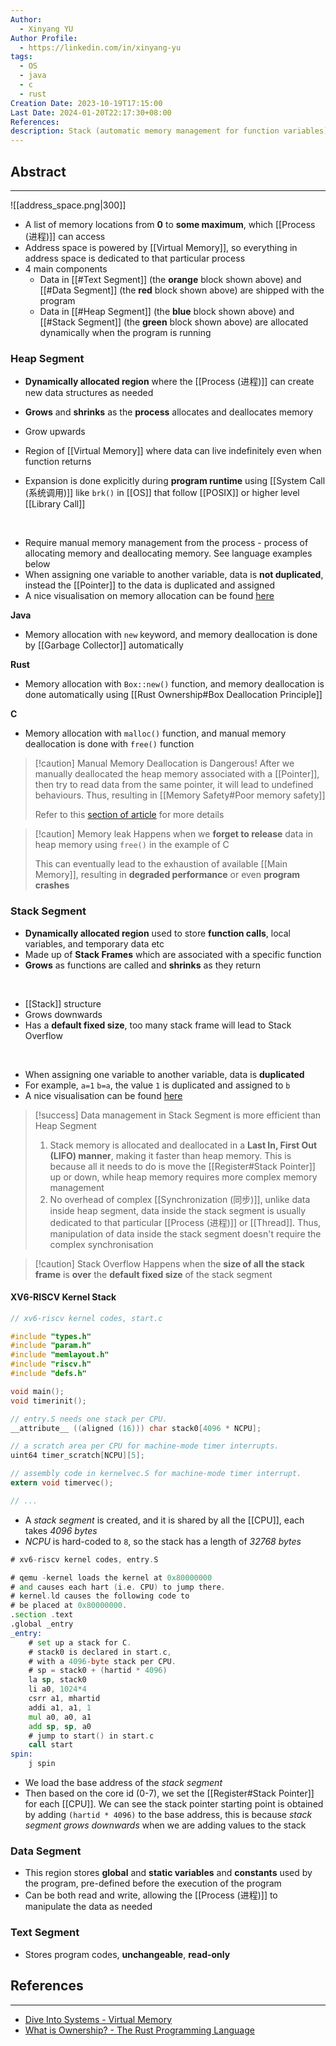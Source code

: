 ```yaml
---
Author:
  - Xinyang YU
Author Profile:
  - https://linkedin.com/in/xinyang-yu
tags:
  - OS
  - java
  - c
  - rust
Creation Date: 2023-10-19T17:15:00
Last Date: 2024-01-20T22:17:30+08:00
References: 
description: Stack (automatic memory management for function variables), Heap (dynamic memory management), Data (stores pre-defined variables shipped with the program) and Text (stores unchangeable program codes).
---
```

## Abstract
---
![[address_space.png|300]]

- A list of memory locations from **0** to **some maximum**, which [[Process (进程)]] can access
- Address space is powered by [[Virtual Memory]], so everything in address space is dedicated to that particular process
- 4 main components
	- Data in [[#Text Segment]] (the **orange** block shown above) and [[#Data Segment]] (the **red** block shown above) are shipped with the program
	- Data in [[#Heap Segment]] (the **blue** block shown above) and [[#Stack Segment]] (the **green** block shown above) are allocated dynamically when the program is running

### Heap Segment
- **Dynamically allocated region** where the [[Process (进程)]] can create new data structures as needed
- **Grows** and **shrinks** as the **process** allocates and deallocates memory

- Grow upwards
- Region of [[Virtual Memory]] where data can live indefinitely even when function returns
- Expansion is done explicitly during **program runtime** using [[System Call (系统调用)]] like `brk()` in [[OS]] that follow [[POSIX]] or higher level [[Library Call]] 
</br>

- Require manual memory management from the process - process of allocating memory and deallocating memory. See language examples below
- When assigning one variable to another variable, data is **not duplicated**, instead the [[Pointer]] to the data is duplicated and assigned
- A nice visualisation on memory allocation can be found [here](https://rust-book.cs.brown.edu/ch04-01-what-is-ownership.html#boxes-live-in-the-heap)

**Java**
- Memory allocation with `new` keyword, and memory deallocation is done by [[Garbage Collector]] automatically

**Rust**
- Memory allocation with `Box::new()` function, and memory deallocation is done automatically using [[Rust Ownership#Box Deallocation Principle]]

**C**
- Memory allocation with `malloc()` function, and manual memory deallocation is done with `free()` function

>[!caution] Manual Memory Deallocation is Dangerous!
>After we manually deallocated the heap memory associated with a [[Pointer]], then try to read data from the same pointer, it will lead to undefined behaviours. Thus, resulting in [[Memory Safety#Poor memory safety]]
>
>Refer to this [section of article](https://rust-book.cs.brown.edu/ch04-01-what-is-ownership.html#rust-does-not-permit-manual-memory-management) for more details

>[!caution] Memory leak
>Happens when we **forget to release** data in heap memory using `free()` in the example of C
>
>This can eventually lead to the exhaustion of available [[Main Memory]], resulting in **degraded performance** or even **program crashes**
### Stack Segment
- **Dynamically allocated region** used to store **function calls**, local variables, and temporary data etc
- Made up of **Stack Frames** which are associated with a specific function
- **Grows** as functions are called and **shrinks** as they return
</br>

- [[Stack]] structure
- Grows downwards
- Has a **default fixed size**, too many stack frame will lead to Stack Overflow
</br>

- When assigning one variable to another variable, data is **duplicated**
- For example, `a=1` `b=a`, the value `1` is duplicated and assigned to `b`
- A nice visualisation can be found [here](https://rust-book.cs.brown.edu/ch04-01-what-is-ownership.html#variables-live-in-the-stack) 

>[!success] Data management in Stack Segment is more efficient than Heap Segment
>1. Stack memory is allocated and deallocated in a **Last In, First Out (LIFO) manner**, making it faster than heap memory. This is because all it needs to do is move the [[Register#Stack Pointer]] up or down, while heap memory requires more complex memory management
>2. No overhead of complex [[Synchronization (同步)]], unlike data inside heap segment, data inside the stack segment is usually dedicated to that particular [[Process (进程)]] or [[Thread]]. Thus, manipulation of data inside the stack segment doesn't require the complex synchronisation 

>[!caution] Stack Overflow
>Happens when the **size of all the stack frame** is **over** the **default fixed size** of the stack segment

#### XV6-RISCV Kernel Stack
```c {13}
// xv6-riscv kernel codes, start.c

#include "types.h"
#include "param.h"
#include "memlayout.h"
#include "riscv.h"
#include "defs.h"

void main();
void timerinit();

// entry.S needs one stack per CPU.
__attribute__ ((aligned (16))) char stack0[4096 * NCPU];

// a scratch area per CPU for machine-mode timer interrupts.
uint64 timer_scratch[NCPU][5];

// assembly code in kernelvec.S for machine-mode timer interrupt.
extern void timervec();

// ...
```
- A *stack segment* is created, and it is shared by all the [[CPU]], each takes *4096 bytes*
- *NCPU* is hard-coded to `8`, so the stack has a length of *32768 bytes*
```asm {14-19}
# xv6-riscv kernel codes, entry.S

# qemu -kernel loads the kernel at 0x80000000
# and causes each hart (i.e. CPU) to jump there.
# kernel.ld causes the following code to
# be placed at 0x80000000.
.section .text
.global _entry
_entry:
	# set up a stack for C.
	# stack0 is declared in start.c,
	# with a 4096-byte stack per CPU.
	# sp = stack0 + (hartid * 4096)
	la sp, stack0
	li a0, 1024*4
	csrr a1, mhartid
	addi a1, a1, 1
	mul a0, a0, a1
	add sp, sp, a0
	# jump to start() in start.c
    call start
spin:
	j spin
```
- We load the base address of the *stack segment*
- Then based on the core id (0-7), we set the [[Register#Stack Pointer]] for each [[CPU]]. We can see the stack pointer starting point is obtained by adding `(hartid * 4096)` to the base address, this is because *stack segment grows downwards* when we are adding values to the stack
### Data Segment
- This region stores **global** and **static variables** and **constants** used by the program, pre-defined before the execution of the program
- Can be both read and write, allowing the [[Process (进程)]] to manipulate the data as needed

### Text Segment
- Stores program codes, **unchangeable**, **read-only**


## References
---
- [Dive Into Systems - Virtual Memory](https://diveintosystems.org/book/C13-OS/vm.html)
- [What is Ownership? - The Rust Programming Language](https://rust-book.cs.brown.edu/ch04-01-what-is-ownership.html)